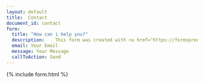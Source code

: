 ```yaml
---
layout: default
title:  Contact
document_id: contact
form:
  title: "How can i help you?"
  description:    This form was created with <a href="https://formspree.io"> Formspree </a> and your data is safe, so I will not use your email for ads. It only serves to answer your question. Thank you in advance for your contact. &#x1F9D1; &#x200D;&#x1F680;
  email: Your Email 
  message: Your Message
  callToAction: Send
---
```



{% include form.html %}